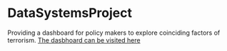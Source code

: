 # DataSystemsProject
Providing a dashboard for policy makers to explore coinciding factors of terrorism.
[The dasbhoard can be visited here](https://minordelay.github.io/DataSystemsProject/Europe/indexHome.html) 
